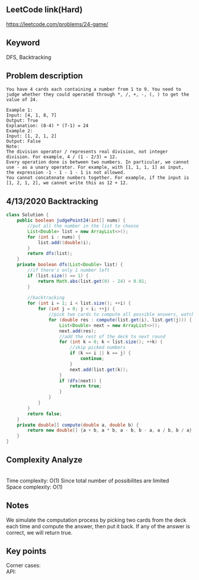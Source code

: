 ## LeetCode link(Hard)
https://leetcode.com/problems/24-game/

## Keyword
DFS, Backtracking

## Problem description
```
You have 4 cards each containing a number from 1 to 9. You need to judge whether they could operated through *, /, +, -, (, ) to get the value of 24.

Example 1:
Input: [4, 1, 8, 7]
Output: True
Explanation: (8-4) * (7-1) = 24
Example 2:
Input: [1, 2, 1, 2]
Output: False
Note:
The division operator / represents real division, not integer division. For example, 4 / (1 - 2/3) = 12.
Every operation done is between two numbers. In particular, we cannot use - as a unary operator. For example, with [1, 1, 1, 1] as input, the expression -1 - 1 - 1 - 1 is not allowed.
You cannot concatenate numbers together. For example, if the input is [1, 2, 1, 2], we cannot write this as 12 + 12.
```
## 4/13/2020 Backtracking

```java
class Solution {
    public boolean judgePoint24(int[] nums) {
        //put all the number in the list to choose
        List<Double> list = new ArrayList<>();
        for (int i : nums) {
            list.add((double)i);
        }
        return dfs(list);
    }
    private boolean dfs(List<Double> list) {
        //if there's only 1 number left
        if (list.size() == 1) {
            return Math.abs(list.get(0) - 24) < 0.01;
        }
        
        //backtracking
        for (int i = 1; i < list.size(); ++i) {
            for (int j = 0; j < i; ++j) {
                //pick two cards to compute all possible answers, watch out for - and / since they don't commute
                for (double res : compute(list.get(i), list.get(j))) {
                    List<Double> next = new ArrayList<>();
                    next.add(res);
                    //add the rest of the deck to next round
                    for (int k = 0; k < list.size(); ++k) {
                        //skip picked numbers
                        if (k == i || k == j) {
                            continue;
                        }
                        next.add(list.get(k));
                    }
                    if (dfs(next)) {
                        return true;
                    }
                }
            }
        }
        return false;
    }
    private double[] compute(double a, double b) {
        return new double[] {a + b, a * b, a - b, b - a, a / b, b / a};
    }
}
```

## Complexity Analyze
\
Time complexity: O(1) Since total number of possibilites are limited\
Space complexity: O(1) 

## Notes
We simulate the computation process by picking two cards from the deck each time and compute the answer, then put it back. If any of the answer is correct, we will return true.

## Key points
Corner cases: \
API: